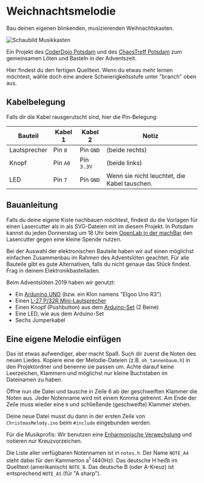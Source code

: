 # Weichnachtsmelodie

Bau deinen eigenen blinkenden, musizierenden Weihnachtskasten.

![Schaubild Musikkasten](https://i.imgur.com/Qb8J9sF.jpg)

Ein Projekt des [CoderDojo Potsdam](https://coderdojopotsdam.github.io/) und des [ChaosTreff Potsdam](https://www.ccc-p.org) zum gemeinsamen Löten und Basteln in der Adventszeit.

Hier findest du den fertigen Quelltext. Wenn du etwas mehr lernen möchtest, wähle doch eine andere Schwierigkeitsstufe unter "branch" oben aus.

## Kabelbelegung

Falls dir die Kabel rausgerutscht sind, hier die Pin-Belegung:

| Bauteil      | Kabel 1   | Kabel 2    | Notiz                                        |
|--------------|-----------|------------|----------------------------------------------|
| Lautsprecher | Pin `8`   | Pin `GND`  | (beide rechts)                               |
| Knopf        | Pin `A0`  | Pin `3.3V` | (beide links)                                |
| LED          | Pin `7`   | Pin `GND`  | Wenn sie nicht leuchtet, die Kabel tauschen. |


## Bauanleitung

Falls du deine eigene Kiste nachbauen möchtest, findest du die Vorlagen für einen Lasercutter als in als SVG-Dateien mit im diesem Projekt. In Potsdam kannst du jeden Donnerstag um 18 Uhr beim [OpenLab in der machBar](https://machbar-potsdam.de/termine/) den Lasercutter gegen eine kleine Spende nutzen.

Bei der Auswahl der elektronischen Bauteile haben wir auf einen möglichst einfachen Zusammenbau im Rahmen des Adventslöten geachtet. Für alle Bauteile gibt es gute Alternativen, falls du nicht genaue das Stück findest. Frag in deinem Elektronikbastelladen.

Beim Adventslöten 2019 haben wir genutzt:

* Ein [Ardunino UNO](https://store.arduino.cc/arduino-uno-rev3) (bzw. ein Klon namens "Elgoo Uno R3")
* Einen [L-27 P/32R Mini-Lautsprecher](https://www.segor.de/#Q=L-27P%252F32R-Sonderpreis&M=1)
* Einen Knopf (Pushbutton) aus dem [Arduino-Set](https://www.arduino.cc/en/tutorial/pushbutton) (2 Beine)
* Eine LED, wie aus dem Arduino-Set
* Sechs Jumperkabel

## Eine eigene Melodie einfügen

Das ist etwas aufwendiger, aber macht Spaß. Such dir zuerst die Noten des neuen Liedes. Kopiere eine der Melodie-Dateien  (z.B. `oh_tannenbaum.h`) in den Projektordner und benenne sie passen um. Achte darauf keine Leerzeichen, Klammern und möglichst nur kleine Buchstaben im Dateinamen zu haben.

Öffne nun die Datei und tausche in Zeile 6 ab der geschweiften Klammer die Noten aus. Jeder Notenname wird mit einem Komma getrennt. Am Ende der Zeile muss wieder eine `0` und schließende (geschweifte) Klammer stehen.

Deine neue Datei musst du dann in der ersten Zeile von `ChristmasMelody.ino` beim `#include` eingebunden werden.

Für die Musikprofis: Wir benutzen eine [Enharmonische Verwechslung](https://de.wikipedia.org/wiki/Enharmonische_Verwechslung) und notieren nur Kreuzvorzeichen.

Die Liste aller verfügbaren Notennamen ist in `notes.h`. Der Name `NOTE_A4` steht dabei für den Kammerton a<sup>1</sup> (440Hz). Das deutsche H heißt im Quelltext (amerikanisch) `NOTE_B`. Das deutsche B (oder A-Kreuz) ist entsprechend `NOTE_AS` (für "A sharp").